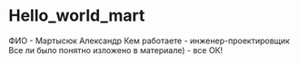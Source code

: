 # Hello_world_mart
ФИО                                         - Мартысюк Александр
Кем работаете                               - инженер-проектировщик
Все ли было понятно изложено в материале)   - все ОК!